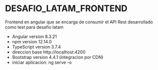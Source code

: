 # DESAFIO_LATAM_FRONTEND
Frontend en angular que se encarga de consumir el API Rest desarrollado como test para desafio latam

- Angular version 8.3.21
- npm version 12.14.0
- TypeScript version 3.7.4
- direccion base http://localhost:4200
- Bootstrap version 4.4.1 (integracion por CDN)
- iniciar aplicacion: ng serve -o